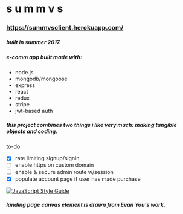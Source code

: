 # s u m m v s

### <https://summvsclient.herokuapp.com/>

##### built in summer 2017.

##### e-comm app built made with:
- node.js
- mongodb/mongoose
- express
- react
- redux
- stripe
- jwt-based auth

##### this project combines two things i like very much: making tangible objects and coding.


to-do:
- [x] rate limiting signup/signin
- [ ] enable https on custom domain
- [ ] enable & secure admin route w/session
- [x] populate account page if user has made purchase

[![JavaScript Style Guide](https://cdn.rawgit.com/feross/standard/master/badge.svg)](https://github.com/feross/standard)

##### landing page canvas element is drawn from Evan You's work.
